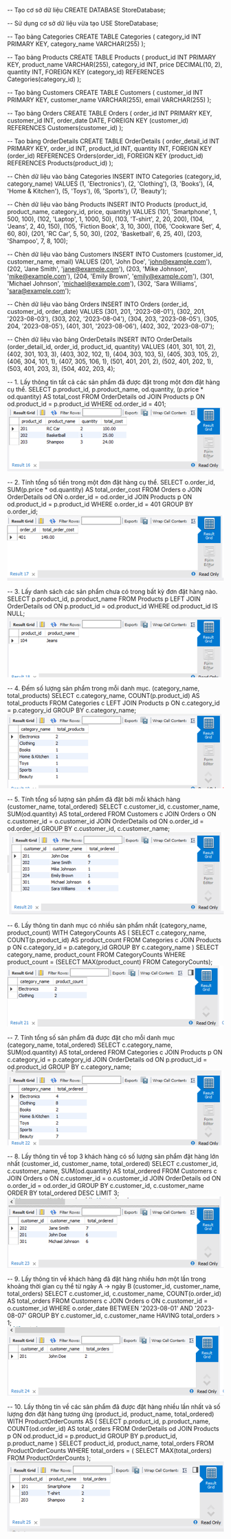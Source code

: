 -- Tạo cơ sở dữ liệu
CREATE DATABASE StoreDatabase;

-- Sử dụng cơ sở dữ liệu vừa tạo
USE StoreDatabase;

-- Tạo bảng Categories
CREATE TABLE Categories (
category_id INT PRIMARY KEY,
category_name VARCHAR(255)
);

-- Tạo bảng Products
CREATE TABLE Products (
product_id INT PRIMARY KEY,
product_name VARCHAR(255),
category_id INT,
price DECIMAL(10, 2),
quantity INT,
FOREIGN KEY (category_id) REFERENCES Categories(category_id)
);

-- Tạo bảng Customers
CREATE TABLE Customers (
customer_id INT PRIMARY KEY,
customer_name VARCHAR(255),
email VARCHAR(255)
);

-- Tạo bảng Orders
CREATE TABLE Orders (
order_id INT PRIMARY KEY,
customer_id INT,
order_date DATE,
FOREIGN KEY (customer_id) REFERENCES Customers(customer_id)
);

-- Tạo bảng OrderDetails
CREATE TABLE OrderDetails (
order_detail_id INT PRIMARY KEY,
order_id INT,
product_id INT,
quantity INT,
FOREIGN KEY (order_id) REFERENCES Orders(order_id),
FOREIGN KEY (product_id) REFERENCES Products(product_id)
);

-- Chèn dữ liệu vào bảng Categories
INSERT INTO Categories (category_id, category_name)
VALUES
(1, 'Electronics'),
(2, 'Clothing'),
(3, 'Books'),
(4, 'Home & Kitchen'),
(5, 'Toys'),
(6, 'Sports'),
(7, 'Beauty');

-- Chèn dữ liệu vào bảng Products
INSERT INTO Products (product_id, product_name, category_id, price, quantity)
VALUES
(101, 'Smartphone', 1, 500, 100),
(102, 'Laptop', 1, 1000, 50),
(103, 'T-shirt', 2, 20, 200),
(104, 'Jeans', 2, 40, 150),
(105, 'Fiction Book', 3, 10, 300),
(106, 'Cookware Set', 4, 60, 80),
(201, 'RC Car', 5, 50, 30),
(202, 'Basketball', 6, 25, 40),
(203, 'Shampoo', 7, 8, 100);

-- Chèn dữ liệu vào bảng Customers
INSERT INTO Customers (customer_id, customer_name, email)
VALUES
(201, 'John Doe', 'john@example.com'),
(202, 'Jane Smith', 'jane@example.com'),
(203, 'Mike Johnson', 'mike@example.com'),
(204, 'Emily Brown', 'emily@example.com'),
(301, 'Michael Johnson', 'michael@example.com'),
(302, 'Sara Williams', 'sara@example.com');

-- Chèn dữ liệu vào bảng Orders
INSERT INTO Orders (order_id, customer_id, order_date)
VALUES
(301, 201, '2023-08-01'),
(302, 201, '2023-08-03'),
(303, 202, '2023-08-04'),
(304, 203, '2023-08-05'),
(305, 204, '2023-08-05'),
(401, 301, '2023-08-06'),
(402, 302, '2023-08-07');

-- Chèn dữ liệu vào bảng OrderDetails
INSERT INTO OrderDetails (order_detail_id, order_id, product_id, quantity)
VALUES
(401, 301, 101, 2),
(402, 301, 103, 3),
(403, 302, 102, 1),
(404, 303, 103, 5),
(405, 303, 105, 2),
(406, 304, 101, 1),
(407, 305, 106, 1),
(501, 401, 201, 2),
(502, 401, 202, 1),
(503, 401, 203, 3),
(504, 402, 203, 4);

-- 1. Lấy thông tin tất cả các sản phẩm đã được đặt trong một đơn đặt hàng cụ thể.
SELECT
p.product_id,
p.product_name,
od.quantity,
(p.price * od.quantity) AS total_cost
FROM
OrderDetails od
JOIN
Products p ON od.product_id = p.product_id
WHERE
od.order_id = 401;
![img.png](img.png)

-- 2. Tính tổng số tiền trong một đơn đặt hàng cụ thể.
SELECT
o.order_id,
SUM(p.price * od.quantity) AS total_order_cost
FROM
Orders o
JOIN
OrderDetails od ON o.order_id = od.order_id
JOIN
Products p ON od.product_id = p.product_id
WHERE
o.order_id = 401
GROUP BY
o.order_id;
![img_1.png](img_1.png)

-- 3. Lấy danh sách các sản phẩm chưa có trong bất kỳ đơn đặt hàng nào.
SELECT
p.product_id,
p.product_name
FROM
Products p
LEFT JOIN
OrderDetails od ON p.product_id = od.product_id
WHERE
od.product_id IS NULL;
![img_2.png](img_2.png)

-- 4. Đếm số lượng sản phẩm trong mỗi danh mục. (category_name, total_products)
SELECT
c.category_name,
COUNT(p.product_id) AS total_products
FROM
Categories c
LEFT JOIN
Products p ON c.category_id = p.category_id
GROUP BY
c.category_name;
![img_3.png](img_3.png)

-- 5. Tính tổng số lượng sản phẩm đã đặt bởi mỗi khách hàng (customer_name, total_ordered)
SELECT
c.customer_id,
c.customer_name,
SUM(od.quantity) AS total_ordered
FROM
Customers c
JOIN
Orders o ON c.customer_id = o.customer_id
JOIN
OrderDetails od ON o.order_id = od.order_id
GROUP BY
c.customer_id, c.customer_name;
![img_4.png](img_4.png)

-- 6. Lấy thông tin danh mục có nhiều sản phẩm nhất (category_name, product_count)
WITH CategoryCounts AS (
SELECT
c.category_name,
COUNT(p.product_id) AS product_count
FROM
Categories c
JOIN
Products p ON c.category_id = p.category_id
GROUP BY
c.category_name
)
SELECT
category_name,
product_count
FROM
CategoryCounts
WHERE
product_count = (SELECT MAX(product_count) FROM CategoryCounts);
![img_5.png](img_5.png)

-- 7. Tính tổng số sản phẩm đã được đặt cho mỗi danh mục (category_name, total_ordered)
SELECT
c.category_name,
SUM(od.quantity) AS total_ordered
FROM
Categories c
JOIN
Products p ON c.category_id = p.category_id
JOIN
OrderDetails od ON p.product_id = od.product_id
GROUP BY
c.category_name;
![img_6.png](img_6.png)

-- 8. Lấy thông tin về top 3 khách hàng có số lượng sản phẩm đặt hàng lớn nhất (customer_id, customer_name, total_ordered)
SELECT
c.customer_id,
c.customer_name,
SUM(od.quantity) AS total_ordered
FROM
Customers c
JOIN
Orders o ON c.customer_id = o.customer_id
JOIN
OrderDetails od ON o.order_id = od.order_id
GROUP BY
c.customer_id, c.customer_name
ORDER BY
total_ordered DESC
LIMIT 3;
![img_7.png](img_7.png)

-- 9. Lấy thông tin về khách hàng đã đặt hàng nhiều hơn một lần trong khoảng thời gian cụ thể từ ngày A -> ngày B (customer_id, customer_name, total_orders)
SELECT
c.customer_id,
c.customer_name,
COUNT(o.order_id) AS total_orders
FROM
Customers c
JOIN
Orders o ON c.customer_id = o.customer_id
WHERE
o.order_date BETWEEN '2023-08-01' AND '2023-08-07'
GROUP BY
c.customer_id, c.customer_name
HAVING
total_orders > 1;
![img_8.png](img_8.png)

-- 10. Lấy thông tin về các sản phẩm đã được đặt hàng nhiều lần nhất và số lượng đơn đặt hàng tương ứng (product_id, product_name, total_ordered)
WITH ProductOrderCounts AS (
SELECT
p.product_id,
p.product_name,
COUNT(od.order_id) AS total_orders
FROM
OrderDetails od
JOIN
Products p ON od.product_id = p.product_id
GROUP BY
p.product_id, p.product_name
)
SELECT
product_id,
product_name,
total_orders
FROM
ProductOrderCounts
WHERE
total_orders = (
SELECT MAX(total_orders)
FROM ProductOrderCounts
);
![img_9.png](img_9.png)